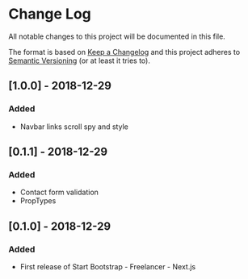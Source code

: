 # Change Log
All notable changes to this project will be documented in this file.

The format is based on [Keep a Changelog](http://keepachangelog.com/)
and this project adheres to [Semantic Versioning](http://semver.org/) (or at least it tries to).

## [1.0.0] - 2018-12-29
### Added
- Navbar links scroll spy and style

## [0.1.1] - 2018-12-29
### Added
- Contact form validation
- PropTypes

## [0.1.0] - 2018-12-29
### Added
- First release of Start Bootstrap - Freelancer - Next.js
